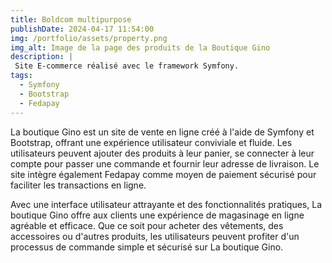 ```yaml
---
title: Boldcom multipurpose
publishDate: 2024-04-17 11:54:00
img: /portfolio/assets/property.png
img_alt: Image de la page des produits de la Boutique Gino
description: |
 Site E-commerce réalisé avec le framework Symfony.
tags:
  - Symfony
  - Bootstrap
  - Fedapay
---
```


La boutique Gino est un site de vente en ligne créé à l'aide de Symfony et Bootstrap, offrant une expérience utilisateur conviviale et fluide. Les utilisateurs peuvent ajouter des produits à leur panier, se connecter à leur compte pour passer une commande et fournir leur adresse de livraison. Le site intègre également Fedapay comme moyen de paiement sécurisé pour faciliter les transactions en ligne. 

Avec une interface utilisateur attrayante et des fonctionnalités pratiques, La boutique Gino offre aux clients une expérience de magasinage en ligne agréable et efficace. Que ce soit pour acheter des vêtements, des accessoires ou d'autres produits, les utilisateurs peuvent profiter d'un processus de commande simple et sécurisé sur La boutique Gino.
